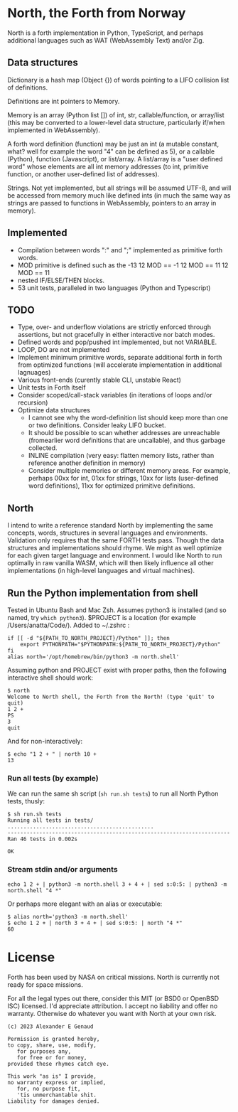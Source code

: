 # North, the Forth from Norway

North is a forth implementation in Python, TypeScript,
and perhaps additional languages such as WAT
(WebAssembly Text) and/or Zig.

## Data structures

Dictionary is a hash map (Object {}) of words pointing to a
LIFO collision list of definitions.

Definitions are int pointers to Memory.

Memory is an array (Python list []) of int, str, callable/function,
or array/list (this may be converted to a lower-level data structure,
particularly if/when implemented in WebAssembly).

A forth word definition (function) may be just an int
(a mutable constant, what? well for example the word "4" can be defined
as 5), or a callable (Python), function (Javascript), or list/array.
A list/array is a "user defined word" whose elements are all int memory
addresses (to int, primitive function, or another user-defined list of
addresses).

Strings. Not yet implemented, but all strings will be assumed UTF-8,
and will be accessed from memory much like defined ints
(in much the same way as strings are passed to functions in
WebAssembly, pointers to an array in memory).

## Implemented

 - Compilation between words ":" and ";" implemented as primitive forth words.
 - MOD primitive is defined such as the -13 12 MOD == -1 12 MOD == 11 12 MOD == 11
 - nested IF/ELSE/THEN blocks.
 - 53 unit tests, paralleled in two languages (Python and Typescript)

## TODO
 - Type, over- and underflow violations are strictly enforced through assertions, but not gracefully in either interactive nor batch modes.
 - Defined words and pop/pushed int implemented, but not VARIABLE.
 - LOOP, DO are not implemented
 - Implement minimum primitive words, separate additional forth in forth from optimized functions (will accelerate implementation in additional lagnuages)
 - Various front-ends (curently stable CLI, unstable React)
 - Unit tests in Forth itself
 - Consider scoped/call-stack variables (in iterations of loops and/or recursion)
 - Optimize data structures
   - I cannot see why the word-definition list should keep more than one or two definitions. Consider leaky LIFO bucket.
   - It should be possible to scan whether addresses are unreachable (fromearlier word definitions that are uncallable), and thus garbage collected.
   - INLINE compilation (very easy: flatten memory lists, rather than reference another definition in memory)
   - Consider multiple memories or different memory areas. For example, perhaps 00xx for int, 01xx for strings, 10xx for lists (user-defined word definitions), 11xx for optimized primitive definitions.


## North 

I intend to write a reference standard North by implementing
the same concepts, words, structures in several languages and environments.
Validation only requires that the same FORTH tests pass.
Though the data structures and implementations should rhyme.
We might as well optimize for each given target language and environment.
I would like North to run optimally in raw vanilla WASM,
which will then likely influence
all other implementations (in high-level languages and virtual machines).

## Run the Python implementation from shell

Tested in Ubuntu Bash and Mac Zsh.
Assumes python3 is installed (and so named, try `which python3`).
$PROJECT is a location (for example /Users/anatta/Code/).
Added to ~/.zshrc :

```
if [[ -d "${PATH_TO_NORTH_PROJECT}/Python" ]]; then
    export PYTHONPATH="$PYTHONPATH:${PATH_TO_NORTH_PROJECT}/Python"
fi
alias north='/opt/homebrew/bin/python3 -m north.shell'
```

Assuming python and PROJECT exist with proper paths, then the following interactive shell should work:

```
$ north
Welcome to North shell, the Forth from the North! (type 'quit' to quit)
1 2 +
PS
3
quit
```

And for non-interactively:

```
$ echo "1 2 + " | north 10 +
13
```


### Run all tests (by example)

We can run the same sh script (`sh run.sh tests`)
to run all North Python tests, thusly:

```
$ sh run.sh tests
Running all tests in tests/
..............................................
----------------------------------------------------------------------
Ran 46 tests in 0.002s

OK
```

### Stream stdin and/or arguments

`echo 1 2 + | python3 -m north.shell 3 + 4 + | sed s:0:5: | python3 -m north.shell "4 *"`

Or perhaps more elegant with an alias or executable:

```
$ alias north='python3 -m north.shell'
$ echo 1 2 + | north 3 + 4 + | sed s:0:5: | north "4 *"
60
```

# License

Forth has been used by NASA on critical missions.
North is currently not ready for space missions.

For all the legal types out there,
consider this MIT (or BSD0 or OpenBSD ISC) licensed.
I'd appreciate attribution. I accept no liability and offer no warranty.
Otherwise do whatever you want with North at your own risk.



```
(c) 2023 Alexander E Genaud

Permission is granted hereby,
to copy, share, use, modify,
   for purposes any,
   for free or for money,
provided these rhymes catch eye.

This work "as is" I provide,
no warranty express or implied,
   for, no purpose fit,
   'tis unmerchantable shit.
Liability for damages denied.
```

